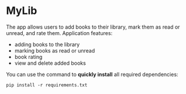 # MyLib
The app allows users to add books to their library, mark them as read or unread, and rate them. 
Application features:
- adding books to the library
- marking books as read or unread
- book rating
- view and delete added books

You can use the command to **quickly install** all required dependencies:

`pip install -r requirements.txt`
